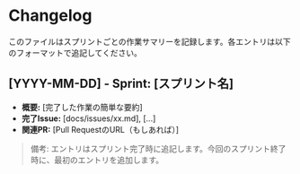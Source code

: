 # Changelog

このファイルはスプリントごとの作業サマリーを記録します。各エントリは以下のフォーマットで追記してください。

## [YYYY-MM-DD] - Sprint: [スプリント名]
* **概要:** [完了した作業の簡単な要約]
* **完了Issue:** [docs/issues/xx.md], [...]
* **関連PR:** [Pull RequestのURL（もしあれば）]

> 備考: エントリはスプリント完了時に追記します。今回のスプリント終了時に、最初のエントリを追加します。

